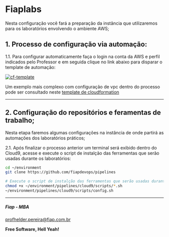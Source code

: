 # Fiaplabs

Nesta configuração você fará a preparação da instância que utilizaremos para os laboratórios envolvendo o ambiente AWS;

## 1. Processo de configuração via automação:

1.1. Para configurar automaticamente faça o login na conta da AWS e perfil indicados pelo Professor e em seguida clique no link abaixo para disparar o template de automação:

[![cf-template](https://s3.amazonaws.com/cloudformation-examples/cloudformation-launch-stack.png)](https://console.aws.amazon.com/cloudformation/home?region=us-east-2#/stacks/new?stackName=sandbox&templateURL=https://s3.us-east-1.amazonaws.com/cf-templates-fiaplabs-automation/cloud9-ide-with-ec2-small-instance.template.yaml)

Um exemplo mais complexo com configuração de vpc dentro do processo pode ser consultado neste [template de cloudformation](https://aws-quickstart.s3.amazonaws.com/quickstart-cloud9-ide/doc/aws-cloud9-cloud-based-ide.pdf)

---

## 2. Configuração do repositórios e feramentas de trabalho;

Nesta etapa faremos algumas configurações na instância de onde partirá as automações dos laboratórios práticos;

2.1. Após finalizar o processo anterior um terminal será exibido dentro do Cloud9, acesse e execute o script de instalção das ferramentas que serão usadas durante os laboratórios:


```sh
cd ~/environment
git clone https://github.com/fiapdevops/pipelines

# Execute o script de instalção das ferramentas que serão usadas durante os laboratórios:
chmod +x ~/environment/pipelines/cloud9/scripts/*.sh
~/environment/pipelines/cloud9/scripts/config.sh
```

---

##### Fiap - MBA
profhelder.pereira@fiap.com.br

**Free Software, Hell Yeah!**